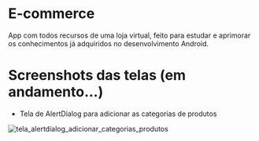 # E-commerce
App com todos recursos de uma loja virtual, feito para estudar e aprimorar os conhecimentos já adquiridos no desenvolvimento Android.

# Screenshots das telas (em andamento...)

- Tela de AlertDialog para adicionar as categorias de produtos

![tela_alertdialog_adicionar_categorias_produtos](https://user-images.githubusercontent.com/24457337/175428572-a4cc308a-7fb2-45b4-b1cd-0876e502e35a.png)
